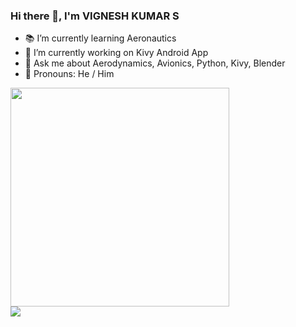### Hi there 👋, I'm VIGNESH KUMAR S

<!--
**VICTORVICKIE/VICTORVICKIE** is a ✨ _special_ ✨ repository because its `README.md` (this file) appears on your GitHub profile.

Here are some ideas to get you started:

- 🔭 I’m currently working on ...
- 🌱 I’m currently learning ...
- 👯 I’m looking to collaborate on ...
- 🤔 I’m looking for help with ...
- 💬 Ask me about ...
- 📫 How to reach me: ...
- 😄 Pronouns: ...
- ⚡ Fun fact: ...
-->
- :books: I’m currently learning Aeronautics
- 🔭 I’m currently working on Kivy Android App
-  💬 Ask me about Aerodynamics, Avionics, Python, Kivy, Blender
-  :man: Pronouns: He / Him

<a href="https://github.com/VICTORVICKIE/VICTORVICKIE/README.md">
  <img align="center" src="https://github-readme-stats.vercel.app/api?username=VICTORVICKIE&show_icons=true&theme=tokyonight" width="350"/>
</a>
<br>
<a href="https://github.com/VICTORVICKIE/VICTORVICKIE/README.md">
  <img align="center" src="https://github-readme-stats.vercel.app/api/top-langs/?username=VICTORVICKIE&layout=compact&theme=tokyonight"/>
</a>
